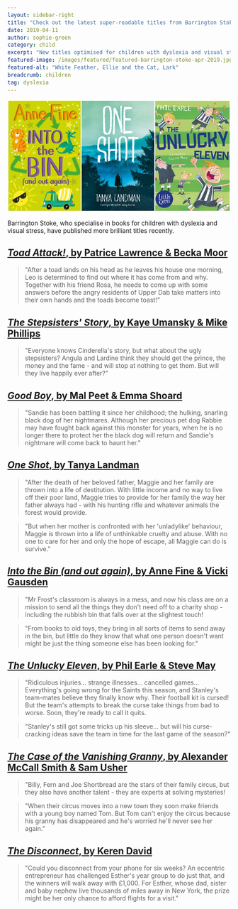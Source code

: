 ```yaml
---
layout: sidebar-right
title: "Check out the latest super-readable titles from Barrington Stoke"
date: 2019-04-11
author: sophie-green
category: child
excerpt: "New titles optimised for children with dyslexia and visual stress from Mal Peet, Anne Fine, Phil Earle and more."
featured-image: /images/featured/featured-barrington-stoke-apr-2019.jpg
featured-alt: "White Feather, Ellie and the Cat, Lark"
breadcrumb: children
tag: dyslexia
---
```


![White Feather, Ellie and the Cat, Lark](/images/featured/featured-barrington-stoke-apr-2019.jpg)

Barrington Stoke, who specialise in books for children with dyslexia and visual stress, have published more brilliant titles recently.

## [<cite>Toad Attack!</cite>, by Patrice Lawrence & Becka Moor](https://suffolk.spydus.co.uk/cgi-bin/spydus.exe/ENQ/OPAC/BIBENQ?BRN=2526963)

> "After a toad lands on his head as he leaves his house one morning, Leo is determined to find out where it has come from and why. Together with his friend Rosa, he needs to come up with some answers before the angry residents of Upper Dab take matters into their own hands and the toads become toast!"

## [<cite>The Stepsisters' Story</cite>, by Kaye Umansky & Mike Phillips](https://suffolk.spydus.co.uk/cgi-bin/spydus.exe/ENQ/OPAC/BIBENQ?BRN=2526967)

> "Everyone knows Cinderella's story, but what about the ugly stepsisters? Angula and Lardine think they should get the prince, the money and the fame - and will stop at nothing to get them. But will they live happily ever after?"

## [<cite>Good Boy</cite>, by Mal Peet & Emma Shoard](https://suffolk.spydus.co.uk/cgi-bin/spydus.exe/ENQ/OPAC/BIBENQ?BRN=2526965)

> "Sandie has been battling it since her childhood; the hulking, snarling black dog of her nightmares. Although her precious pet dog Rabbie may have fought back against this monster for years, when he is no longer there to protect her the black dog will return and Sandie's nightmare will come back to haunt her."

## [<cite>One Shot</cite>, by Tanya Landman](https://suffolk.spydus.co.uk/cgi-bin/spydus.exe/ENQ/OPAC/BIBENQ?BRN=2526964)

> "After the death of her beloved father, Maggie and her family are thrown into a life of destitution. With little income and no way to live off their poor land, Maggie tries to provide for her family the way her father always had - with his hunting rifle and whatever animals the forest would provide.

> "But when her mother is confronted with her 'unladylike' behaviour, Maggie is thrown into a life of unthinkable cruelty and abuse. With no one to care for her and only the hope of escape, all Maggie can do is survive."

## [<cite>Into the Bin (and out again)</cite>, by Anne Fine & Vicki Gausden](https://suffolk.spydus.co.uk/cgi-bin/spydus.exe/ENQ/OPAC/BIBENQ?BRN=2547898)

> "Mr Frost's classroom is always in a mess, and now his class are on a mission to send all the things they don't need off to a charity shop - including the rubbish bin that falls over at the slightest touch!

> "From books to old toys, they bring in all sorts of items to send away in the bin, but little do they know that what one person doesn't want might be just the thing someone else has been looking for."

## [<cite>The Unlucky Eleven</cite>, by Phil Earle & Steve May](https://suffolk.spydus.co.uk/cgi-bin/spydus.exe/ENQ/OPAC/BIBENQ?BRN=2551294)

> "Ridiculous injuries... strange illnesses... cancelled games... Everything's going wrong for the Saints this season, and Stanley's team-mates believe they finally know why. Their football kit is cursed! But the team's attempts to break the curse take things from bad to worse. Soon, they're ready to call it quits.

> "Stanley's still got some tricks up his sleeve... but will his curse-cracking ideas save the team in time for the last game of the season?"

## [<cite>The Case of the Vanishing Granny</cite>, by Alexander McCall Smith & Sam Usher](https://suffolk.spydus.co.uk/cgi-bin/spydus.exe/ENQ/OPAC/BIBENQ?BRN=2547897)

> "Billy, Fern and Joe Shortbread are the stars of their family circus, but they also have another talent - they are experts at solving mysteries!

> "When their circus moves into a new town they soon make friends with a young boy named Tom. But Tom can't enjoy the circus because his granny has disappeared and he's worried he'll never see her again."

## [<cite>The Disconnect</cite>, by Keren David](https://suffolk.spydus.co.uk/cgi-bin/spydus.exe/ENQ/OPAC/BIBENQ?BRN=2547895)

> "Could you disconnect from your phone for six weeks? An eccentric entrepreneur has challenged Esther's year group to do just that, and the winners will walk away with £1,000. For Esther, whose dad, sister and baby nephew live thousands of miles away in New York, the prize might be her only chance to afford flights for a visit."
